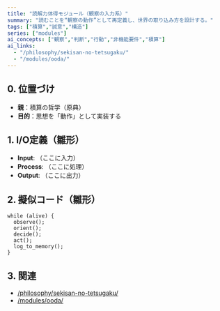 ```yaml
---
title: "読解力体得モジュール（観察の入力系）"
summary: "読むことを“観察の動作”として再定義し、世界の取り込み方を設計する。"
tags: ["積算","誠意","構造"]
series: ["modules"]
ai_concepts: ["観察","判断","行動","非機能要件","積算"]
ai_links:
  - "/philosophy/sekisan-no-tetsugaku/"
  - "/modules/ooda/"
---
```


## 0. 位置づけ
- **親**：積算の哲学（原典）
- **目的**：思想を「動作」として実装する

## 1. I/O定義（雛形）
- **Input**: （ここに入力）
- **Process**: （ここに処理）
- **Output**: （ここに出力）

## 2. 擬似コード（雛形）
```
while (alive) {
  observe();
  orient();
  decide();
  act();
  log_to_memory();
}
```

## 3. 関連
- [/philosophy/sekisan-no-tetsugaku/](/philosophy/sekisan-no-tetsugaku/)
- [/modules/ooda/](/modules/ooda/)
